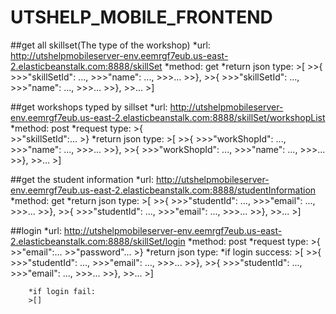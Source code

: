 # UTSHELP_MOBILE_FRONTEND
##get all skillset(The type of the workshop)
    *url: http://utshelpmobileserver-env.eemrgf7eub.us-east-2.elasticbeanstalk.com:8888/skillSet
    *method: get
    *return json type:
    >[
    >>{
    >>>"skillSetId": ...,
    >>>"name": ...,
    >>>...
    >>},
    >>{
    >>>"skillSetId": ...,
    >>>"name": ...,
    >>>...
    >>},
    >>...
    >]

##get workshops typed by sillset
    *url: http://utshelpmobileserver-env.eemrgf7eub.us-east-2.elasticbeanstalk.com:8888/skillSet/workshopList
    *method: post
    *request type:
    >{	
	>>"skillSetId":...
    >}
    *return json type:
    >[
    >>{
    >>>"workShopId": ...,
    >>>"name": ...,
    >>>...
    >>},
    >>{
    >>>"workShopId": ...,
    >>>"name": ...,
    >>>...
    >>},
    >>...
    >]
        
##get the student information
    *url: http://utshelpmobileserver-env.eemrgf7eub.us-east-2.elasticbeanstalk.com:8888/studentInformation
    *method: get
    *return json type:
    >[
    >>{
    >>>"studentId": ...,
    >>>"email": ...,
    >>>...
    >>},
    >>{
    >>>"studentId": ...,
    >>>"email": ...,
    >>>...
    >>},
    >>...
    >]

##login
    *url: http://utshelpmobileserver-env.eemrgf7eub.us-east-2.elasticbeanstalk.com:8888/skillSet/login
    *method: post
    *request type:
    >{	
	>>"email":...
    >>"password"...
    >}
    *return json type:
        *if login success:
        >[
        >>{
        >>>"studentId": ...,
        >>>"email": ...,
        >>>...
        >>},
        >>{
        >>>"studentId": ...,
        >>>"email": ...,
        >>>...
        >>},
        >>...
        >]

        *if login fail:
        >[]